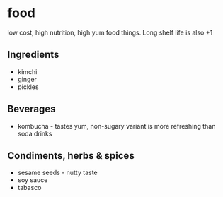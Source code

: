 # food
low cost, high nutrition, high yum food things. Long shelf life is also +1

## Ingredients
- kimchi
- ginger
- pickles

## Beverages
- kombucha - tastes yum, non-sugary variant is more refreshing than soda drinks

## Condiments, herbs & spices
- sesame seeds - nutty taste
- soy sauce
- tabasco

